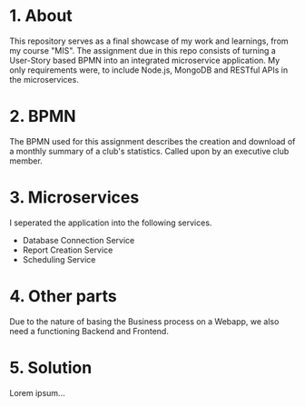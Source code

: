 # 1. About
This repository serves as a final showcase of my work and learnings, from my course "MIS".
The assignment due in this repo consists of turning a User-Story based BPMN into an integrated microservice application.
My only requirements were, to include Node.js, MongoDB and RESTful APIs in the microservices.

# 2. BPMN
The BPMN used for this assignment describes the creation and download of a monthly summary of a club's statistics. Called upon by an executive club member.

# 3. Microservices
I seperated the application into the following services. 
- Database Connection Service
- Report Creation Service
- Scheduling Service

# 4. Other parts
Due to the nature of basing the Business process on a Webapp, we also need a functioning Backend and Frontend.

# 5. Solution
Lorem ipsum...